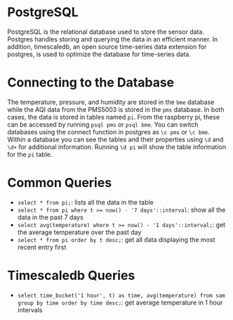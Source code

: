 # PostgreSQL 
PostgreSQL is the relational database used to store the sensor data. Postgres handles storing and querying the data in an efficient manner. In addition, timescaledb, an open source time-series data extension for postgres, is used to optimize the database for time-series data. 

# Connecting to the Database 
The temperature, pressure, and humidity are stored in the `bme` database while the AQI data from the PMS5003 is stored in the `pms` database. In both cases, the data is stored in tables named `pi`. From the raspberry pi, these can be accessed by running `psql pms` or `psql bme`. You can switch databases using the connect function in postgres as `\c pms` or `\c bme`. Within a database you can see the tables and their properties using `\d` and `\d+` for additional information. Running `\d pi` will show the table information for the `pi` table. 

# Common Queries 
* `select * from pi;`: lists all the data in the table 
* `select * from pi where t >= now() - '7 days'::interval`: show all the data in the past 7 days 
* `select avg(temperature) where t >= now() - '1 days'::interval;`: get the average temperature over the past day 
* `select * from pi order by t desc;`: get all data displaying the most recent entry first

# Timescaledb Queries 
* `select time_bucket('1 hour', t) as time, avg(temperature) from sam group by time order by time desc;`: get average temperature in 1 hour intervals 